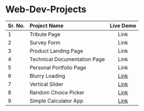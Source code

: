 # Web-Dev-Projects

| Sr. No.      | Project Name                 | Live Demo   |
| :---         |     :---                     | :---:       |
| 1            | Tribute Page                 | Link        |
| 2            | Survey Form                  | Link        |
| 3            | Product Landing Page         | Link        |
| 4            | Technical Documentation Page | Link        |
| 5            | Personal Portfolio Page      | Link        |
| 6            | Blurry Loading               | <a href="https://vedant-kakde.github.io/Web-Dev-Projects/blurry-loading/" target="_blank">Link</a>        |
| 7            | Vertical Slider              | [Link](https://vedant-kakde.github.io/Web-Dev-Projects/vertical-slider/)        |
| 8            | Random Choice Picker         | [Link](https://vedant-kakde.github.io/Web-Dev-Projects/random-choice-picker/)        |
| 9            | Simple Calculator App        | [Link](https://vedant-kakde.github.io/Web-Dev-Projects/simple-calculator/)        |
